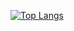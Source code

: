 [![Top Langs](https://github-readme-stats.vercel.app/api/top-langs/?username=Starrfox&theme=dracula)](https://github.com/anuraghazra/github-readme-stats)
